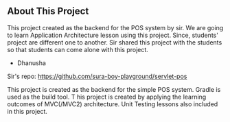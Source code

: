 ## About This Project

This project created as the backend for the POS system by sir. 
We are going to learn Application Architecture lesson using this project.
Since, students' project are different one to another. Sir shared this project with the students
so that students can come alone with this project.

- Dhanusha

Sir's repo:
https://github.com/sura-boy-playground/servlet-pos


This project is created as the backend for the simple POS system. 
Gradle is used as the build tool. T
his project is created by applying the learning outcomes of MVC(/MVC2) architecture. 
Unit Testing lessons also included in this project.
